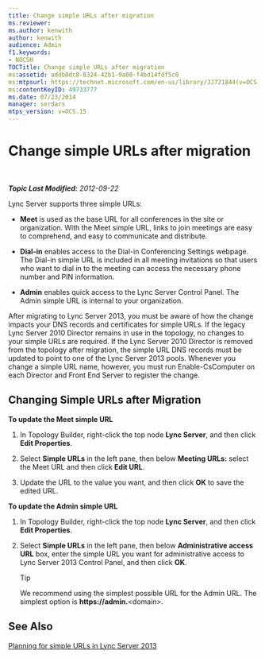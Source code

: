 ```yaml
---
title: Change simple URLs after migration
ms.reviewer: 
ms.author: kenwith
author: kenwith
audience: Admin
f1.keywords:
- NOCSH
TOCTitle: Change simple URLs after migration
ms:assetid: addb0dc8-8324-42b1-9a00-f4bd14fdf5c0
ms:mtpsurl: https://technet.microsoft.com/en-us/library/JJ721844(v=OCS.15)
ms:contentKeyID: 49733777
ms.date: 07/23/2014
manager: serdars
mtps_version: v=OCS.15
---
```


<div data-xmlns="http://www.w3.org/1999/xhtml">

<div class="topic" data-xmlns="http://www.w3.org/1999/xhtml" data-msxsl="urn:schemas-microsoft-com:xslt" data-cs="http://msdn.microsoft.com/en-us/">

<div data-asp="http://msdn2.microsoft.com/asp">

# Change simple URLs after migration

</div>

<div id="mainSection">

<div id="mainBody">

<span> </span>

_**Topic Last Modified:** 2012-09-22_

Lync Server supports three simple URLs:

  - **Meet** is used as the base URL for all conferences in the site or organization. With the Meet simple URL, links to join meetings are easy to comprehend, and easy to communicate and distribute.

  - **Dial-in** enables access to the Dial-in Conferencing Settings webpage. The Dial-in simple URL is included in all meeting invitations so that users who want to dial in to the meeting can access the necessary phone number and PIN information.

  - **Admin** enables quick access to the Lync Server Control Panel. The Admin simple URL is internal to your organization.

After migrating to Lync Server 2013, you must be aware of how the change impacts your DNS records and certificates for simple URLs. If the legacy Lync Server 2010 Director remains in use in the topology, no changes to your simple URLs are required. If the Lync Server 2010 Director is removed from the topology after migration, the simple URL DNS records must be updated to point to one of the Lync Server 2013 pools. Whenever you change a simple URL name, however, you must run Enable-CsComputer on each Director and Front End Server to register the change.

<div>

## Changing Simple URLs after Migration

**To update the Meet simple URL**

1.  In Topology Builder, right-click the top node **Lync Server**, and then click **Edit Properties**.

2.  Select **Simple URLs** in the left pane, then below **Meeting URLs:** select the Meet URL and then click **Edit URL**.

3.  Update the URL to the value you want, and then click **OK** to save the edited URL.

**To update the Admin simple URL**

1.  In Topology Builder, right-click the top node **Lync Server**, and then click **Edit Properties**.

2.  Select **Simple URLs** in the left pane, then below **Administrative access URL** box, enter the simple URL you want for administrative access to Lync Server 2013 Control Panel, and then click **OK**.
    
    <div>
    

    > [!TIP]  
    > We recommend using the simplest possible URL for the Admin URL. The simplest option is <STRONG>https://admin.</STRONG>&lt;domain&gt;.

    
    </div>

</div>

<div>

## See Also


[Planning for simple URLs in Lync Server 2013](lync-server-2013-planning-for-simple-urls.md)  
  

</div>

</div>

<span> </span>

</div>

</div>

</div>


